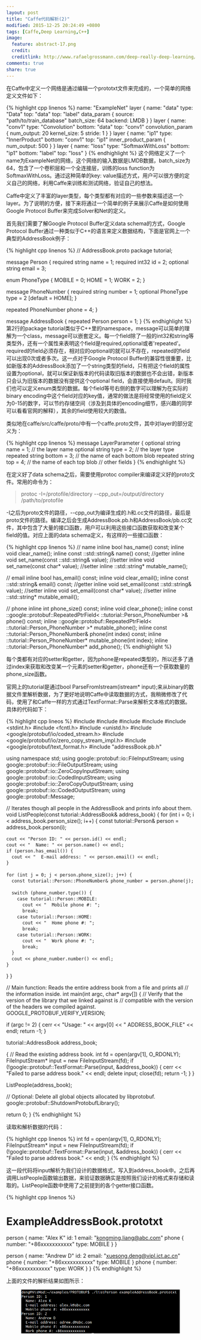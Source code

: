 ```yaml
---
layout: post
title: "Caffe代码解析(2)"
modified: 2015-12-25 20:24:49 +0800
tags: [Caffe,Deep Learning,C++]
image:
  feature: abstract-17.png
  credit: 
  creditlink: http://www.rafaelgrossmann.com/deep-really-deep-learning/ 
comments: true
share: true
---
```


在Caffe中定义一个网络是通过编辑一个prototxt文件来完成的，一个简单的网络定义文件如下：

{% highlight cpp linenos %}
name: "ExampleNet"
layer {
  name: "data"
  type: "Data"
  top: "data"
  top: "label"
  data_param {
    source: "path/to/train_database"
    batch_size: 64
    backend: LMDB
  }
}
layer {
  name: "conv1"
  type: "Convolution"
  bottom: "data"
  top: "conv1"
  convolution_param {
    num_output: 20
    kernel_size: 5
    stride: 1
  }
}
layer {
  name: "ip1"
  type: "InnerProduct"
  bottom: "conv1"
  top: "ip1"
  inner_product_param {
    num_output: 500
  }
}
layer {
  name: "loss"
  type: "SoftmaxWithLoss"
  bottom: "ip1"
  bottom: "label"
  top: "loss"
}
{% endhighlight %}
这个网络定义了一个name为ExampleNet的网络，这个网络的输入数据是LMDB数据，batch_size为64，包含了一个卷积层和一个全连接层，训练的loss function为SoftmaxWithLoss。通过这种简单的key: value描述方式，用户可以很方便的定义自己的网络，利用Caffe来训练和测试网络，验证自己的想法。

Caffe中定义了丰富的layer类型，每个类型都有对应的一些参数来描述这一个layer。为了说明的方便，接下来将通过一个简单的例子来展示Caffe是如何使用Google Protocol Buffer来完成Solver和Net的定义。

首先我们需要了解Google Protocol Buffer定义data schema的方式，Google Protocol Buffer通过一种类似于C++的语言来定义数据结构，下面是官网上一个典型的AddressBook例子：

{% highlight cpp linenos %}
// AddressBook.proto
package tutorial;

message Person {
  required string name = 1;
  required int32 id = 2;
  optional string email = 3;

  enum PhoneType {
    MOBILE = 0;
    HOME = 1;
    WORK = 2;
  }

  message PhoneNumber {
    required string number = 1;
    optional PhoneType type = 2 [default = HOME];
  }

  repeated PhoneNumber phone = 4;
}

message AddressBook {
  repeated Person person = 1;
}
{% endhighlight %}
第2行的package tutorial类似于C++里的namespace，message可以简单的理解为一个class，message可以嵌套定义。每一个field除了一般的int32和string等类型外，还有一个属性来表明这个field是required,optional或者'repeated'。required的field必须存在，相对应的optional的就可以不存在，repeated的field可以出现0次或者多次。这一点对于Google Protocol Buffer的兼容性很重要，比如新版本的AddressBook添加了一个string类型的field，只有把这个field的属性设置为optional，就可以保证新版本的代码读取旧版本的数据也不会出错，新版本只会认为旧版本的数据没有提供这个optional field，会直接使用default。同时我们也可以定义enum类型的数据。每个field等号右侧的数字可以理解为在实际的binary encoding中这个field对应的key值，通常的做法是将经常使用的field定义为0-15的数字，可以节约存储空间（涉及到具体的encoding细节，感兴趣的同学可以看看官网的解释），其余的field使用较大的数值。

类似地在caffe/src/caffe/proto/中有一个caffe.proto文件，其中对layer的部分定义为：

{% highlight cpp linenos %}
message LayerParameter {
  optional string name = 1; // the layer name
  optional string type = 2; // the layer type
  repeated string bottom = 3; // the name of each bottom blob
  repeated string top = 4; // the name of each top blob
//  other fields
}
{% endhighlight %}

在定义好了data schema之后，需要使用protoc compiler来编译定义好的proto文件。常用的命令为：

> protoc  -I=/protofile/directory  --cpp_out=/output/directory  /path/to/protofile 

-I之后为proto文件的路径，--cpp_out为编译生成的.h和.cc文件的路径，最后是proto文件的路径。编译之后会生成AddressBook.pb.h和AddressBook/pb.cc文件，其中包含了大量的接口函数，用户可以利用这些接口函数获取和改变某个field的值。对应上面的data schema定义，有这样的一些接口函数：

{% highlight cpp linenos %}
// name
inline bool has_name() const;
inline void clear_name();
inline const ::std::string& name() const;  //getter
inline void set_name(const ::std::string& value);  //setter
inline void set_name(const char* value);  //setter
inline ::std::string* mutable_name();

// email
inline bool has_email() const;
inline void clear_email();
inline const ::std::string& email() const; //getter
inline void set_email(const ::std::string& value);  //setter
inline void set_email(const char* value);  //setter
inline ::std::string* mutable_email();

// phone
inline int phone_size() const;
inline void clear_phone();
inline const ::google::protobuf::RepeatedPtrField< ::tutorial::Person_PhoneNumber >& phone() const;
inline ::google::protobuf::RepeatedPtrField< ::tutorial::Person_PhoneNumber >* mutable_phone();
inline const ::tutorial::Person_PhoneNumber& phone(int index) const;
inline ::tutorial::Person_PhoneNumber* mutable_phone(int index);
inline ::tutorial::Person_PhoneNumber* add_phone();
{% endhighlight %}

每个类都有对应的setter和getter，因为phone是repeated类型的，所以还多了通过index来获取和改变某一个元素的setter和getter，phone还有一个获取数量的phone_size函数。

官网上的tutorial是通过bool ParseFromIstream(istream* input);来从binary的数据文件里解析数据，为了更好地说明Caffe中读取数据的方式，我稍微修改了代码，使用了和Caffe一样的方式通过TextFormat::Parse来解析文本格式的数据。具体的代码如下：

{% highlight cpp lineos %}
#include <iostream>
#include <fstream>
#include <string>
#include <algorithm>
#include <stdint.h>
#include <fcntl.h>
#include <unistd.h>
#include <google/protobuf/io/coded_stream.h>
#include <google/protobuf/io/zero_copy_stream_impl.h>
#include <google/protobuf/text_format.h>
#include "addressBook.pb.h"

using namespace std;
using google::protobuf::io::FileInputStream;
using google::protobuf::io::FileOutputStream;
using google::protobuf::io::ZeroCopyInputStream;
using google::protobuf::io::CodedInputStream;
using google::protobuf::io::ZeroCopyOutputStream;
using google::protobuf::io::CodedOutputStream;
using google::protobuf::Message;

// Iterates though all people in the AddressBook and prints info about them.
void ListPeople(const tutorial::AddressBook& address_book) {
  for (int i = 0; i < address_book.person_size(); i++) {
    const tutorial::Person& person = address_book.person(i);

    cout << "Person ID: " << person.id() << endl;
    cout << "  Name: " << person.name() << endl;
    if (person.has_email()) {
      cout << "  E-mail address: " << person.email() << endl;
    }

    for (int j = 0; j < person.phone_size(); j++) {
      const tutorial::Person::PhoneNumber& phone_number = person.phone(j);

      switch (phone_number.type()) {
        case tutorial::Person::MOBILE:
          cout << "  Mobile phone #: ";
          break;
        case tutorial::Person::HOME:
          cout << "  Home phone #: ";
          break;
        case tutorial::Person::WORK:
          cout << "  Work phone #: ";
          break;
      }
      cout << phone_number.number() << endl;
    }
  }
}

// Main function:  Reads the entire address book from a file and prints all
//   the information inside.
int main(int argc, char* argv[]) {
  // Verify that the version of the library that we linked against is
  // compatible with the version of the headers we compiled against.
  GOOGLE_PROTOBUF_VERIFY_VERSION;

  if (argc != 2) {
    cerr << "Usage:  " << argv[0] << " ADDRESS_BOOK_FILE" << endl;
    return -1;
  }

  tutorial::AddressBook address_book;

  {
    // Read the existing address book.
    int fd = open(argv[1], O_RDONLY);
    FileInputStream* input = new FileInputStream(fd);
    if (!google::protobuf::TextFormat::Parse(input, &address_book)) {
      cerr << "Failed to parse address book." << endl;
      delete input;
      close(fd);
      return -1;
    }
  }

  ListPeople(address_book);

  // Optional:  Delete all global objects allocated by libprotobuf.
  google::protobuf::ShutdownProtobufLibrary();

  return 0;
}
{% endhighlight %}

读取和解析数据的代码：

{% highlight cpp linenos %}
int fd = open(argv[1], O_RDONLY);
FileInputStream* input = new FileInputStream(fd);
if (!google::protobuf::TextFormat::Parse(input, &address_book)) {
  cerr << "Failed to parse address book." << endl;
}
{% endhighlight %}

这一段代码将input解析为我们设计的数据格式，写入到address_book中。之后再调用ListPeople函数输出数据，来验证数据确实是按照我们设计的格式来存储和读取的。ListPeople函数中使用了之前提到的各个getter接口函数。

{% highlight cpp linenos %}
# ExampleAddressBook.prototxt
person {
  name: "Alex K"
  id: 1
  email: "kongming.liang@abc.com"
  phone {
    number: "+86xxxxxxxxxxx"
    type: MOBILE
  }
}

person {
  name: "Andrew D"
  id: 2
  email: "xuesong.deng@vipl.ict.ac.cn"
  phone {
    number: "+86xxxxxxxxxxx"
    type: MOBILE
  }
  phone {
    number: "+86xxxxxxxxxxx"
    type: WORK
  }
}
{% endhighlight %}

上面的文件的解析结果如图所示：

<figure>
  <img src="/images/listPerson.png" alt="">
</figure>
